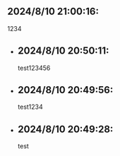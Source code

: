 ## 2024/8/10 21:00:16:
  1234
- ## 2024/8/10 20:50:11:
  test123456
- ## 2024/8/10 20:49:56:
  test1234
- ## 2024/8/10 20:49:28:
  test